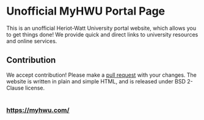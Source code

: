 # Unofficial MyHWU Portal Page

This is an unofficial Heriot-Watt University portal website, which allows you
to get things done! We provide quick and direct links to university resources
and online services.

## Contribution

We accept contribution! Please make a [pull request](https://github.com/hw-cs-reps/portal/pulls) with your changes. The
website is written in plain and simple HTML, and is released under BSD 2-Clause
license.
<br><br>

### https://myhwu.com/
